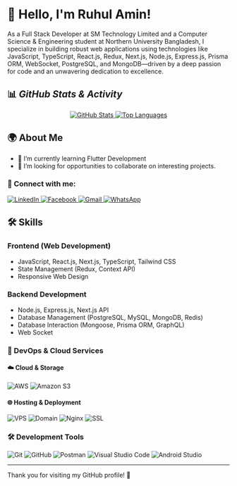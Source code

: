 # 👋 Hello, I'm Ruhul Amin!

As a Full Stack Developer at SM Technology Limited and a Computer Science & Engineering student at Northern University Bangladesh, I specialize in building robust web applications using technologies like JavaScript, TypeScript, React.js, Redux, Next.js, Node.js, Express.js, Prisma ORM, WebSocket, PostgreSQL, and MongoDB—driven by a deep passion for code and an unwavering dedication to excellence.

## 📊 *GitHub Stats & Activity*
<p align="center">
  <a href="https://github.com/ruhulamin-programming">
    <img src="https://github-readme-stats.vercel.app/api?username=ruhulamin-cse&show_icons=true&theme=tokyonight" alt="GitHub Stats" />
  </a>
  <a href="https://github.com/anuraghazra/github-readme-stats">
    <img src="https://github-readme-stats.vercel.app/api/top-langs/?username=ruhulamin-programming&layout=compact&theme=tokyonight" alt="Top Languages" />
  </a>
</p>



## 🌍 About Me

- 🌱 I’m currently learning Flutter Development  
- 💼 I’m looking for opportunities to collaborate on interesting projects.  

### 📱 Connect with me:
<p align="left">
  <a href="https://linkedin.com/in/ruhulamin-programming" target="_blank">
    <img src="https://img.shields.io/badge/LinkedIn-0077B5?style=for-the-badge&logo=linkedin&logoColor=white" alt="LinkedIn"/>
  </a>
  <a href="https://www.facebook.com/ruhulamin.programming" target="_blank">
    <img src="https://img.shields.io/badge/Facebook-1877F2?style=for-the-badge&logo=facebook&logoColor=white" alt="Facebook"/>
  </a>
  <a href="mailto:ruhulamin.cse56@gmail.com" target="_blank">
    <img src="https://img.shields.io/badge/Gmail-D14836?style=for-the-badge&logo=gmail&logoColor=white" alt="Gmail"/>
  </a>
  <a href="https://wa.me/+881340977500" target="_blank">
    <img src="https://img.shields.io/badge/WhatsApp-25D366?style=for-the-badge&logo=whatsapp&logoColor=white" alt="WhatsApp"/>
  </a>
</p>




## 🛠️ Skills

### Frontend (Web Development)

- JavaScript, React.js, Next.js, TypeScript, Tailwind CSS
- State Management (Redux, Context API)
- Responsive Web Design

### Backend Development

- Node.js, Express.js, Next.js API
- Database Management (PostgreSQL, MySQL, MongoDB, Redis)
- Database Interaction (Mongoose, Prisma ORM, GraphQL)
- Web Socket

### 🚀 DevOps & Cloud Services

#### ☁️ Cloud & Storage
<p align="left">
  <img src="https://img.shields.io/badge/AWS-232F3E?style=for-the-badge&logo=amazon-aws&logoColor=white" alt="AWS"/>
  <img src="https://img.shields.io/badge/Amazon%20S3-569A31?style=for-the-badge&logo=amazon-s3&logoColor=white" alt="Amazon S3"/>
</p>

#### 🌐 Hosting & Deployment
<p align="left">
  <img src="https://img.shields.io/badge/VPS-0078D7?style=for-the-badge&logo=windows&logoColor=white" alt="VPS"/>
  <img src="https://img.shields.io/badge/Domain-4285F4?style=for-the-badge&logo=google-domains&logoColor=white" alt="Domain"/>
  <img src="https://img.shields.io/badge/Nginx-009639?style=for-the-badge&logo=nginx&logoColor=white" alt="Nginx"/>
  <img src="https://img.shields.io/badge/SSL-FFD700?style=for-the-badge&logo=letsencrypt&logoColor=white" alt="SSL"/>
</p>

### 🛠 Development Tools

<p align="left">
  <img src="https://img.shields.io/badge/Git-F05032?style=for-the-badge&logo=git&logoColor=white" alt="Git"/>
  <img src="https://img.shields.io/badge/GitHub-181717?style=for-the-badge&logo=github&logoColor=white" alt="GitHub"/>
  <img src="https://img.shields.io/badge/Postman-FF6C37?style=for-the-badge&logo=postman&logoColor=white" alt="Postman"/>
  <img src="https://img.shields.io/badge/VS%20Code-007ACC?style=for-the-badge&logo=visual-studio-code&logoColor=white" alt="Visual Studio Code"/>
  <img src="https://img.shields.io/badge/Android%20Studio-3DDC84?style=for-the-badge&logo=android-studio&logoColor=white" alt="Android Studio"/>
</p>


---

Thank you for visiting my GitHub profile! 🌟
